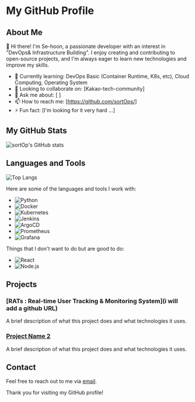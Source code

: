 # My GitHub Profile

## About Me

👋 Hi there! I'm Se-hoon, a passionate developer with an interest in "DevOps& Infrastructure Building". I enjoy creating and contributing to open-source projects, and I'm always eager to learn new technologies and improve my skills.

- 🌱 Currently learning: DevOps Basic (Container Runtime, K8s, etc), Cloud Computing, Operating System
- 👯 Looking to collaborate on: [Kakao-tech-community]
- 💬 Ask me about: [ ]
- 📫 How to reach me: [https://github.com/sortOps/]
- ⚡ Fun fact: [I'm looking for it very hard ...]

## My GitHub Stats

![sortOp's GitHub stats](https://github-readme-stats.vercel.app/api?username=sortOps&show_icons=true&theme=radical)

## Languages and Tools

![Top Langs](https://github-readme-stats.vercel.app/api/top-langs/?username=sortOps&layout=compact&theme=radical)

Here are some of the languages and tools I work with:

- ![Python](https://img.shields.io/badge/Python-3670A0?style=for-the-badge&logo=python&logoColor=ffdd54)
- ![Docker](https://img.shields.io/badge/Docker-2496ED?style=for-the-badge&logo=docker&logoColor=white)
- ![Kubernetes](https://img.shields.io/badge/Kubernetes-326CE5?style=for-the-badge&logo=kubernetes&logoColor=white)
- ![Jenkins](https://img.shields.io/badge/Jenkins-D24939?style=for-the-badge&logo=jenkins&logoColor=white)
- ![ArgoCD](https://img.shields.io/badge/ArgoCD-6CC1F4?style=for-the-badge&logo=argocd&logoColor=white)
- ![Prometheus](https://img.shields.io/badge/Prometheus-E6522C?style=for-the-badge&logo=prometheus&logoColor=white)
- ![Grafana](https://img.shields.io/badge/Grafana-F46842?style=for-the-badge&logo=grafana&logoColor=white)

Things that I don't want to do but are good to do:
  
- ![React](https://img.shields.io/badge/React-20232A?style=for-the-badge&logo=react&logoColor=61DAFB)
- ![Node.js](https://img.shields.io/badge/Node.js-339933?style=for-the-badge&logo=nodedotjs&logoColor=white)

## Projects

### [RATs : Real-time User Tracking & Monitoring System](i will add a github URL)
A brief description of what this project does and what technologies it uses.

### [Project Name 2](https://github.com/your-github-username/project-name-2)
A brief description of what this project does and what technologies it uses.

## Contact

Feel free to reach out to me via [email](mailto:ask29961@gmail.com).

Thank you for visiting my GitHub profile!

